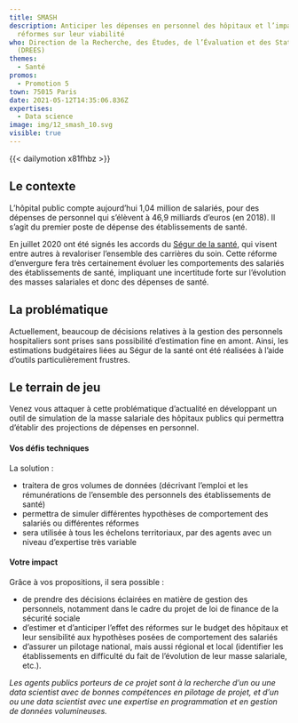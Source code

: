 ```yaml
---
title: SMASH
description: Anticiper les dépenses en personnel des hôpitaux et l’impact des
  réformes sur leur viabilité
who: Direction de la Recherche, des Études, de l’Évaluation et des Statistiques
  (DREES)
themes:
  - Santé
promos:
  - Promotion 5
town: 75015 Paris
date: 2021-05-12T14:35:06.836Z
expertises:
  - Data science
image: img/12_smash_10.svg
visible: true
---
```

{{< dailymotion x81fhbz >}}

## Le contexte

L’hôpital public compte aujourd’hui 1,04 million de salariés, pour des dépenses de personnel qui s’élèvent à 46,9 milliards d’euros (en 2018). Il s’agit du premier poste de dépense des établissements de santé.

En juillet 2020 ont été signés les accords du [Ségur de la santé](https://solidarites-sante.gouv.fr/systeme-de-sante-et-medico-social/segur-de-la-sante-les-conclusions/), qui visent entre autres à revaloriser l’ensemble des carrières du soin. Cette réforme d’envergure fera très certainement évoluer les comportements des salariés des établissements de santé, impliquant une incertitude forte sur l’évolution des masses salariales et donc des dépenses de santé.

## La problématique

Actuellement, beaucoup de décisions relatives à la gestion des personnels hospitaliers sont prises sans possibilité d’estimation fine en amont. Ainsi, les estimations budgétaires liées au Ségur de la santé ont été réalisées à l’aide d’outils particulièrement frustres.

## Le terrain de jeu

Venez vous attaquer à cette problématique d’actualité en développant un outil de simulation de la masse salariale des hôpitaux publics qui permettra d’établir des projections de dépenses en personnel.

#### Vos défis techniques

La solution :

* traitera de gros volumes de données (décrivant l’emploi et les rémunérations de l’ensemble des personnels des établissements de santé)
* permettra de simuler différentes hypothèses de comportement des salariés ou différentes réformes
* sera utilisée à tous les échelons territoriaux, par des agents avec un niveau d’expertise très variable

#### Votre impact 

Grâce à vos propositions, il sera possible :

* de prendre des décisions éclairées en matière de gestion des personnels, notamment dans le cadre du projet de loi de finance de la sécurité sociale
* d’estimer et d’anticiper l’effet des réformes sur le budget des hôpitaux et leur sensibilité aux hypothèses posées de comportement des salariés
* d’assurer un pilotage national, mais aussi régional et local (identifier les établissements en difficulté du fait de l’évolution de leur masse salariale, etc.).

*Les agents publics porteurs de ce projet sont à la recherche d’un ou une data scientist avec de bonnes compétences en pilotage de projet, et d’un ou une data scientist avec une expertise en programmation et en gestion de données volumineuses.*